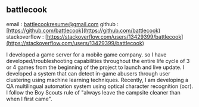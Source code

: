 ## battlecook

email : battlecookresume@gmail.com
github : [https://github.com/battlecook](https://github.com/battlecook)
stackoverflow : [https://stackoverflow.com/users/13429399/battlecook](https://stackoverflow.com/users/13429399/battlecook)


I developed a game server for a mobile game company.
so I have developed/troubleshooting capabilities throughout the entire life cycle of 3 or 4 games from the beginning of the project to launch and live update. 
I developed a system that can detect in-game abusers through user clustering using machine learning techniques. 
Recently, I am developing a QA multilingual  automation system using optical character recognition (ocr). 
I follow the Boy Scouts rule of "always leave the campsite cleaner than when I first came".
